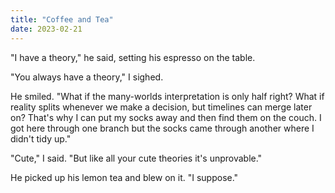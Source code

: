 ```yaml
---
title: "Coffee and Tea"
date: 2023-02-21
---
```


"I have a theory," he said, setting his espresso on the table.

"You always have a theory," I sighed.

He smiled.
"What if the many-worlds interpretation is only half right?
What if reality splits whenever we make a decision, but timelines can merge later on?
That's why I can put my socks away and then find them on the couch.
I got here through one branch but the socks came through another where I didn't tidy up."

"Cute," I said. "But like all your cute theories it's unprovable."

He picked up his lemon tea and blew on it.
"I suppose."
